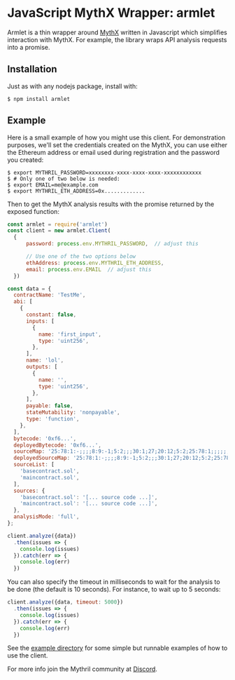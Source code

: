# JavaScript MythX Wrapper: armlet

Armlet is a thin wrapper around [MythX](https://mythx.io) written in Javascript which simplifies interaction with MythX.
For example, the library wraps API analysis requests into a promise.


## Installation

Just as with any nodejs package, install with:

```console
$ npm install armlet
```

## Example

Here is a small example of how you might use this client. For
demonstration purposes, we'll set the credentials created on the
MythX, you can use either the Ethereum address or email
used during registration and the password you created:

```console
$ export MYTHRIL_PASSWORD=xxxxxxxx-xxxx-xxxx-xxxx-xxxxxxxxxxxx
$ # Only one of two below is needed:
$ export EMAIL=me@example.com
$ export MYTHRIL_ETH_ADDRESS=0x.............
```

Then to get the MythX analysis results with the promise returned by
the exposed function:
```javascript
const armlet = require('armlet')
const client = new armlet.Client(
  {
      password: process.env.MYTHRIL_PASSWORD,  // adjust this

      // Use one of the two options below
      ethAddress: process.env.MYTHRIL_ETH_ADDRESS,
      email: process.env.EMAIL  // adjust this
  })

const data = {
  contractName: 'TestMe',
  abi: [
    {
      constant: false,
      inputs: [
        {
          name: 'first_input',
          type: 'uint256',
        },
      ],
      name: 'lol',
      outputs: [
        {
          name: '',
          type: 'uint256',
        },
      ],
      payable: false,
      stateMutability: 'nonpayable',
      type: 'function',
    },
  ],
  bytecode: '0xf6...',
  deployedBytecode: '0xf6...',
  sourceMap: '25:78:1:-;;;;8:9:-1;5:2;;;30:1;27;20:12;5:2;25:78:1;;;;;;;',
  deployedSourceMap: '25:78:1:-;;;;8:9:-1;5:2;;;30:1;27;20:12;5:2;25:78:1;;;;;;;',
  sourceList: [
    'basecontract.sol',
    'maincontract.sol',
  ],
  sources: {
    'basecontract.sol': '[... source code ...]',
    'maincontract.sol': '[... source code ...]',
  },
  analysisMode: 'full',
};

client.analyze({data})
  .then(issues => {
    console.log(issues)
  }).catch(err => {
    console.log(err)
  })
```
You can also specify the timeout in milliseconds to wait for the analysis to be
done (the default is 10 seconds). For instance, to wait up to 5 seconds:
```javascript
client.analyze({data, timeout: 5000})
  .then(issues => {
    console.log(issues)
  }).catch(err => {
    console.log(err)
  })
```


See the [example
directory](https://github.com/ConsenSys/armlet/tree/master/example)
for some simple but runnable examples of how to use the client.

For more info join the Mythril community at [Discord](https://discord.gg/kktn8Wt).
